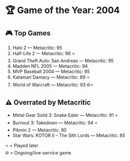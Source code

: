 # 🏆 Game of the Year: 2004

## 🎮 Top Games

1. Halo 2 — Metacritic: 95  
2. Half-Life 2 — Metacritic: 96 ⭐  
3. Grand Theft Auto: San Andreas — Metacritic: 95  
4. Madden NFL 2005 — Metacritic: 94  
5. MVP Baseball 2004 — Metacritic: 95  
6. Katamari Damacy — Metacritic: 89 ⭐  
7. World of Warcraft — Metacritic: 93 🌐⭐ 

## ⚠️ Overrated by Metacritic

- Metal Gear Solid 3: Snake Eater — Metacritic: 91 ⭐  
- Burnout 3: Takedown — Metacritic: 94 ⭐  
- Pikmin 2 — Metacritic: 90  
- Star Wars: KOTOR II – The Sith Lords — Metacritic: 85  

⭐ = Played later  
🌐 = Ongoing/live-service game